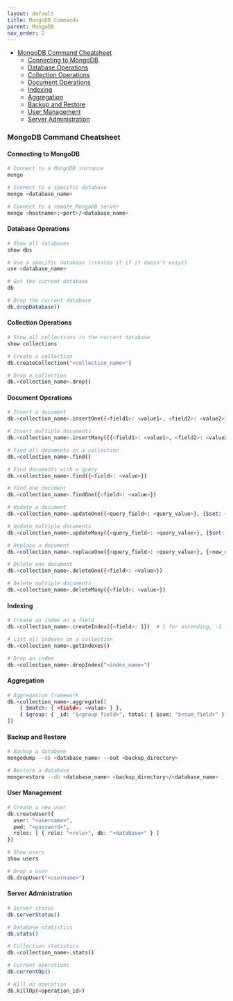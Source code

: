 ```yaml
---
layout: default
title: MongoDB Commands
parent: MongoDB
nav_order: 2
---
```

- [MongoDB Command Cheatsheet](#mongodb-command-cheatsheet)
  - [Connecting to MongoDB](#connecting-to-mongodb)
  - [Database Operations](#database-operations)
  - [Collection Operations](#collection-operations)
  - [Document Operations](#document-operations)
  - [Indexing](#indexing)
  - [Aggregation](#aggregation)
  - [Backup and Restore](#backup-and-restore)
  - [User Management](#user-management)
  - [Server Administration](#server-administration)


### MongoDB Command Cheatsheet

#### Connecting to MongoDB
```sh
# Connect to a MongoDB instance
mongo

# Connect to a specific database
mongo <database_name>

# Connect to a remote MongoDB server
mongo <hostname>:<port>/<database_name>
```

#### Database Operations
```sh
# Show all databases
show dbs

# Use a specific database (creates it if it doesn't exist)
use <database_name>

# Get the current database
db

# Drop the current database
db.dropDatabase()
```

#### Collection Operations
```sh
# Show all collections in the current database
show collections

# Create a collection
db.createCollection("<collection_name>")

# Drop a collection
db.<collection_name>.drop()
```

#### Document Operations
```sh
# Insert a document
db.<collection_name>.insertOne({<field1>: <value1>, <field2>: <value2>})

# Insert multiple documents
db.<collection_name>.insertMany([{<field1>: <value1>, <field2>: <value2>}, {<field1>: <value1>, <field2>: <value2>}])

# Find all documents in a collection
db.<collection_name>.find()

# Find documents with a query
db.<collection_name>.find({<field>: <value>})

# Find one document
db.<collection_name>.findOne({<field>: <value>})

# Update a document
db.<collection_name>.updateOne({<query_field>: <query_value>}, {$set: {<field>: <value>}})

# Update multiple documents
db.<collection_name>.updateMany({<query_field>: <query_value>}, {$set: {<field>: <value>}})

# Replace a document
db.<collection_name>.replaceOne({<query_field>: <query_value>}, {<new_document>})

# Delete one document
db.<collection_name>.deleteOne({<field>: <value>})

# Delete multiple documents
db.<collection_name>.deleteMany({<field>: <value>})
```

#### Indexing
```sh
# Create an index on a field
db.<collection_name>.createIndex({<field>: 1})  # 1 for ascending, -1 for descending

# List all indexes on a collection
db.<collection_name>.getIndexes()

# Drop an index
db.<collection_name>.dropIndex("<index_name>")
```

#### Aggregation
```sh
# Aggregation framework
db.<collection_name>.aggregate([
    { $match: { <field>: <value> } },
    { $group: { _id: "$<group_field>", total: { $sum: "$<sum_field>" } } }
])
```

#### Backup and Restore
```sh
# Backup a database
mongodump --db <database_name> --out <backup_directory>

# Restore a database
mongorestore --db <database_name> <backup_directory>/<database_name>
```

#### User Management
```sh
# Create a new user
db.createUser({
  user: "<username>",
  pwd: "<password>",
  roles: [ { role: "<role>", db: "<database>" } ]
})

# Show users
show users

# Drop a user
db.dropUser("<username>")
```

#### Server Administration
```sh
# Server status
db.serverStatus()

# Database statistics
db.stats()

# Collection statistics
db.<collection_name>.stats()

# Current operations
db.currentOp()

# Kill an operation
db.killOp(<operation_id>)
```